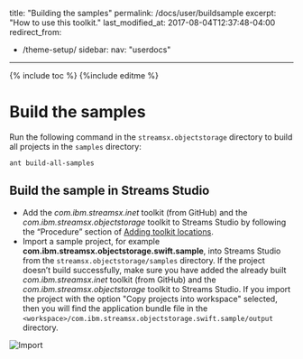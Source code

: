 title: "Building the samples"
permalink: /docs/user/buildsample
excerpt: "How to use this toolkit."
last_modified_at: 2017-08-04T12:37:48-04:00
redirect_from:
   - /theme-setup/
sidebar:
   nav: "userdocs"
---
{% include toc %}
{%include editme %}

# Build the samples

Run the following command in the `streamsx.objectstorage` directory to build all projects in the `samples` directory:

    ant build-all-samples

## Build the sample in Streams Studio

* Add the *com.ibm.streamsx.inet* toolkit (from GitHub) and the *com.ibm.streamsx.objectstorage* toolkit to Streams Studio by following the “Procedure” section of [Adding toolkit locations](https://www.ibm.com/support/knowledgecenter/en/SSCRJU_4.2.0/com.ibm.streams.studio.doc/doc/tusing-working-with-toolkits-adding-toolkit-locations.html).
* Import a sample project, for example **com.ibm.streamsx.objectstorage.swift.sample**, into Streams Studio from the `streamsx.objectstorage/samples` directory. If the project doesn’t build successfully, make sure you have added the already built *com.ibm.streamsx.inet* toolkit (from GitHub) and the *com.ibm.streamsx.objectstorage* toolkit to Streams Studio. If you import the project with the option "Copy projects into workspace" selected, then you will find the application bundle file in the `<workspace>/com.ibm.streamsx.objectstorage.swift.sample/output` directory.

![Import](/streamsx.objectstorage/doc/images/import.png)
